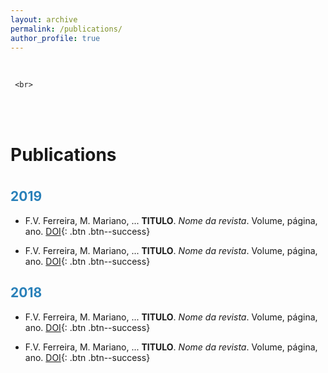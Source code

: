 ```yaml
---
layout: archive
permalink: /publications/
author_profile: true
---
```


<div class="row" style="background:transparent url('/images/tijolo.jpg') no-repeat center center /cover">
	<br>
   
	 <br>
          
 </br>
	
 </br>
<p style="margin-bottom:1cm;"></p>
<h1>
Publications
</h1>
<p style="margin-bottom:1cm;"></p>

<p style="margin-bottom:.7cm;"></p>
<h2>
   <font color="#2980b9">2019</font> 
</h2>
<p style="margin-bottom:.3cm;"></p>

- F.V. Ferreira, M. Mariano, ... **TITULO**. *Nome da revista*. Volume, página, ano. [DOI](https://doi.org/10.1016/j.apsusc.2017.03.098){: .btn .btn--success}

- F.V. Ferreira, M. Mariano, ... **TITULO**. *Nome da revista*. Volume, página, ano. [DOI](https://doi.org/10.1016/j.apsusc.2017.03.098){: .btn .btn--success}

<p style="margin-bottom:.7cm;"></p>
<h2>
   <font color="#2980b9">2018</font> 
</h2>
<p style="margin-bottom:.3cm;"></p>

- F.V. Ferreira, M. Mariano, ... **TITULO**. *Nome da revista*. Volume, página, ano. [DOI](https://doi.org/10.1016/j.apsusc.2017.03.098){: .btn .btn--success}

- F.V. Ferreira, M. Mariano, ... **TITULO**. *Nome da revista*. Volume, página, ano. [DOI](https://doi.org/10.1016/j.apsusc.2017.03.098){: .btn .btn--success}

</div>
